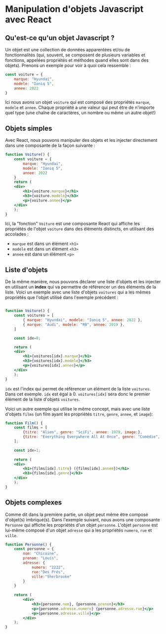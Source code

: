 # Manipulation d'objets Javascript avec React

## Qu'est-ce qu'un objet Javascript ?
Un objet est une collection de données apparentées et/ou de fonctionnalités (qui, souvent, se composent de plusieurs variables et fonctions, appelées propriétés et méthodes quand elles sont dans des objets). Prenons un exemple pour voir à quoi cela ressemble :

```js
const voiture = {
    marque: "Hyundai",
    modele: "Ioniq 5",
    annee: 2022
}
```

Ici nous avons un objet `voiture` qui est composé des propriétés `marque`, `modele` et `annee`. Chaque propriété a une valeur qui peut être de n'importe quel type (une chaîne de caractères, un nombre ou même un autre objet!)

## Objets simples

Avec React, nous pouvons manipuler des objets et les injecter directement dans une composante de la façon suivante :

```jsx
function Voiture() {
    const voiture = {
        marque: "Hyundai",
        modele: "Ioniq 5",
        annee: 2022
    }
    return (
    <div>
        <h1>{voiture.marque}</h1>
        <h3>{voiture.modele}</h3>
        <p>{voiture.annee}</p>
    </div>
    );
}
```

Ici, la "fonction" `Voiture` est une composante React qui affiche les propriétés de l'objet `voiture` dans des éléments distincts, en utilisant des accolades  : 

- `marque` est dans un élément `<h1>`
- `modele` est dans un élément `<h3>`
- `annee` est dans un élément `<p>`

## Liste d'objets

De la même manière, nous pouvons déclarer une liste d'objets et les injecter en utilisant un **index** qui va permettre de référencer un des éléments de la liste. Voici un exemple avec une liste d'objets `voitures` qui a les mêmes propriétés que l'objet utilisé dans l'exemple précédent :

```jsx

function Voiture() {
    const voitures = [
        { marque: "Hyundai", modele: "Ioniq 5", annee: 2022 },
        { marque: "Audi", modele: "R8", annee: 2019 },
    ]

    const idx=0;

    return (
    <div>
        <h1>{voitures[idx].marque}</h1>
        <h3>{voitures[idx].modele}</h3>
        <p>{voitures[idx].annee}</p>
    </div>
    );
}
```
`idx` est l'index qui permet de référencer un élément de la liste `voitures`. Dans cet exemple. `idx` est égal à 0. `voitures[idx]` sera donc le premier élément de la liste d'objets `voitures`.


Voici un autre exemple qui utilise le même concept, mais avec une liste d'objets `films` (un film ayant les propriétés `titre`, `genre`, `annee`, et `image`):

```jsx
function Film() {
    const films = [
        {titre: "Alien", genre: "SciFi", annee: 1979, image:},
        {titre: "Everything Everywhere All At Once", genre: "Comédie", annee: 2022, image:}
    ];

    const idx=1;
    
    return (
    <div>
        <h1>{films[idx].titre} ({films[idx].annee})</h1>
        <h3>{films[idx].genre}</h3>
    </div>
    );
}
```

## Objets complexes
Comme dit dans la première partie, un objet peut même être composé d'objet(s) imbriqué(s). Dans l'exemple suivant, nous avons une composante `Personne` qui affiche les propriétés d'un objet `personne`. L'objet `personne` est lui-même composé d'un objet `adresse` qui a les propriétés `numero`, `rue` et `ville`.

```jsx
function Personne() {
    const personne = { 
        nom: "Chicoine", 
        prenom: "Louis", 
        adresse: { 
            numero: "2222", 
            rue:"Des Prés", 
            ville:"Sherbrooke" 
        } 
    }
    
    return (
        <div>
            <h3>{personne.nom}, {personne.prenom}</h3>
            <p>{personne.adresse.numero} {personne.adresse.rue}</p>
            <p>{personne.adresse.ville}</p>
        </div>
    );
}
```

